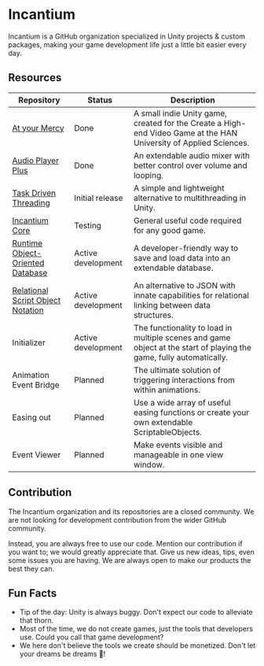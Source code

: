 # Incantium

Incantium is a GitHub organization specialized in Unity projects & custom packages, making your game development life 
just a little bit easier every day.

## Resources

| Repository                                                                                          | Status             | Description                                                                                                         |
|-----------------------------------------------------------------------------------------------------|--------------------|---------------------------------------------------------------------------------------------------------------------|
| [At your Mercy](https://github.com/Incantium/At-your-Mercy)                                         | Done               | A small indie Unity game, created for the Create a High-end Video Game at the HAN University of Applied Sciences.   |
| [Audio Player Plus](https://github.com/Incantium/Audio-Player-Plus)                                 | Done               | An extendable audio mixer with better control over volume and looping.                                              |
| [Task Driven Threading](https://github.com/Incantium/Task-Driven-Threading)                         | Initial release    | A simple and lightweight alternative to multithreading in Unity.                                                    |
| [Incantium Core](https://github.com/Incantium/Incantium-Core)                                       | Testing            | General useful code required for any good game.                                                                     |
| [Runtime Object-Oriented Database](https://github.com/Incantium/Runtime-Database)                   | Active development | A developer-friendly way to save and load data into an extendable database.                                         |
| [Relational Script Object Notation](https://github.com/Incantium/Relational-Script-Object-Notation) | Active development | An alternative to JSON with innate capabilities for relational linking between data structures.                     |
| Initializer                                                                                         | Active development | The functionality to load in multiple scenes and game object at the start of playing the game, fully automatically. |
| Animation Event Bridge                                                                              | Planned            | The ultimate solution of triggering interactions from within animations.                                            |
| Easing out                                                                                          | Planned            | Use a wide array of useful easing functions or create your own extendable ScriptableObjects.                        |
| Event Viewer                                                                                        | Planned            | Make events visible and manageable in one view window.                                                              |

## Contribution

The Incantium organization and its repositories are a closed community. We are not looking for development contribution
from the wider GitHub community.

Instead, you are always free to use our code. Mention our contribution if you want to; we would greatly appreciate that.
Give us new ideas, tips, even some issues you are having. We are always open to make our products the best they can.

## Fun Facts

- Tip of the day: Unity is always buggy. Don't expect our code to alleviate that thorn.
- Most of the time, we do not create games, just the tools that developers use. Could you call that game development?
- We here don't believe the tools we create should be monetized. Don't let your dreams be dreams 🌈!
